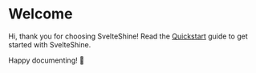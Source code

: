 # Welcome

Hi, thank you for choosing SvelteShine!
Read the [Quickstart](https://svelte-shine.paillaugue.fr/docs/Quickstart) guide to get started with SvelteShine.

Happy documenting! 🎉